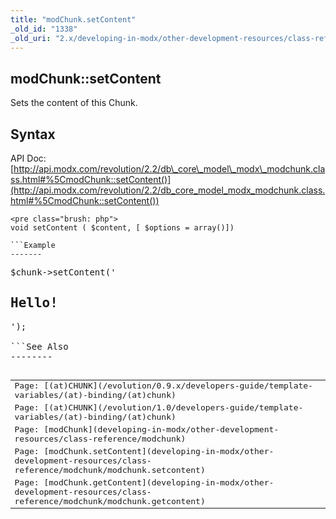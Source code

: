 ```yaml
---
title: "modChunk.setContent"
_old_id: "1338"
_old_uri: "2.x/developing-in-modx/other-development-resources/class-reference/modchunk/modchunk.setcontent"
---
```


modChunk::setContent
--------------------

Sets the content of this Chunk.

Syntax
------

API Doc: [http://api.modx.com/revolution/2.2/db\_core\_model\_modx\_modchunk.class.html#%5CmodChunk::setContent()](http://api.modx.com/revolution/2.2/db_core_model_modx_modchunk.class.html#%5CmodChunk::setContent())

```
<pre class="brush: php">
void setContent ( $content, [ $options = array()])

```Example
-------

```
<pre class="brush: php">
$chunk->setContent('<h2>Hello!</h2>');

```See Also
--------

<table class="tableview" width="100%"><tr><td><span class="icon icon-page">Page:</span> [(at)CHUNK](/evolution/0.9.x/developers-guide/template-variables/(at)-binding/(at)chunk)</td></tr><tr><td><span class="icon icon-page">Page:</span> [(at)CHUNK](/evolution/1.0/developers-guide/template-variables/(at)-binding/(at)chunk)</td></tr><tr><td><span class="icon icon-page">Page:</span> [modChunk](developing-in-modx/other-development-resources/class-reference/modchunk)</td></tr><tr><td><span class="icon icon-page">Page:</span> [modChunk.setContent](developing-in-modx/other-development-resources/class-reference/modchunk/modchunk.setcontent)</td></tr><tr><td><span class="icon icon-page">Page:</span> [modChunk.getContent](developing-in-modx/other-development-resources/class-reference/modchunk/modchunk.getcontent)</td></tr></table>